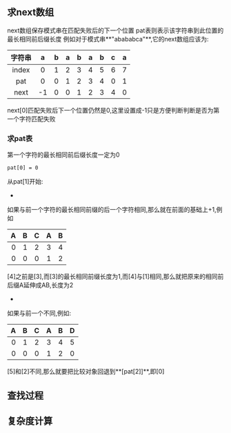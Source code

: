 求next数组
---


next数组保存模式串在匹配失败后的下一个位置
pat表则表示该字符串到此位置的最长相同前后缀长度
例如对于模式串**"abababca"**,它的next数组应该为:

|字符串|a|b|a|b|a|b|c|a|
|:---:|:--:|:---:|:---:|:--:|:--:|:--:|:--:|:--:|
|index|0|1|2|3|4|5|6|7|
|pat|0|0|1|2|3|4|0|1|
|next|-1|0|0|1|2|3|4|0|

next[0]匹配失败后下一个位置仍然是0,这里设置成-1只是方便判断判断是否为第一个字符匹配失败

### 求pat表

第一个字符的最长相同前后缀长度一定为0

	pat[0] = 0

从pat[1]开始:

-
如果与前一个字符的最长相同前缀的后一个字符相同,那么就在前面的基础上+1,例如

|A|B|C|A|B|
|---:|--:|:---:|:---:|:--:|
|0|1|2|3|4|
|0|0|0|1|2|

 [4]之前是[3],而[3]的最长相同前缀长度为1,而[4]与[1]相同,那么就把原来的相同前后缀A延伸成AB,长度为2

 
-
如果与前一个不同,例如:

|A|B|C|A|B|D|
|---:|--:|:---:|:---:|:--:|:--:|
|0|1|2|3|4|5|
|0|0|0|1|2|0|

 [5]和[2]不同,那么就要把比较对象回退到**[pat[2]]**,即[0]




查找过程
---



复杂度计算
--
